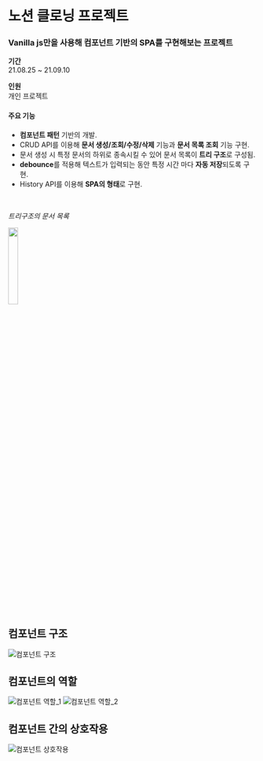 # 노션 클로닝 프로젝트
### Vanilla js만을 사용해 컴포넌트 기반의 SPA를 구현해보는 프로젝트

**기간**
</br>
21.08.25 ~ 21.09.10

**인원**
</br>
개인 프로젝트

#### 주요 기능

- **컴포넌트 패턴** 기반의 개발.
- CRUD API를 이용해 **문서 생성/조회/수정/삭제** 기능과 
**문서 목록 조회** 기능 구현.
- 문서 생성 시 특정 문서의 하위로 종속시킬 수 있어 문서 목록이 
**트리 구조**로 구성됨.
- **debounce**를 적용해 텍스트가 입력되는 동안 특정 시간 마다 **자동 저장**되도록 구현.
- History API를 이용해 **SPA의 형태**로 구현.

</br>

  *트리구조의 문서 목록*
  
  <img width='20%' src='https://user-images.githubusercontent.com/81611808/147889117-2dd6894d-c589-4109-9a11-d757f5d0c8f0.png'>

</br>


## 컴포넌트 구조
![컴포넌트 구조](https://user-images.githubusercontent.com/81611808/147889079-d5e72ae4-814e-4ecd-a30b-2430c6bf2b5e.png)

## 컴포넌트의 역할
![컴포넌트 역할_1](https://user-images.githubusercontent.com/81611808/147889085-f7c41d63-0f7a-44c8-9426-073e27fab781.png)
![컴포넌트 역할_2](https://user-images.githubusercontent.com/81611808/147889087-c96b3a21-6003-4bdc-81d1-17a1641fe943.png)

## 컴포넌트 간의 상호작용
![컴포넌트 상호작용](https://user-images.githubusercontent.com/81611808/147889090-da247917-5bcb-44a4-b9b6-2621cb2343d3.png)

